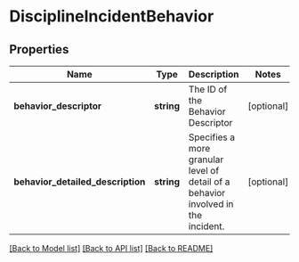 # DisciplineIncidentBehavior

## Properties
Name | Type | Description | Notes
------------ | ------------- | ------------- | -------------
**behavior_descriptor** | **string** | The ID of the Behavior Descriptor | [optional] 
**behavior_detailed_description** | **string** | Specifies a more granular level of detail of a behavior involved in the incident. | [optional] 

[[Back to Model list]](../README.md#documentation-for-models) [[Back to API list]](../README.md#documentation-for-api-endpoints) [[Back to README]](../README.md)


